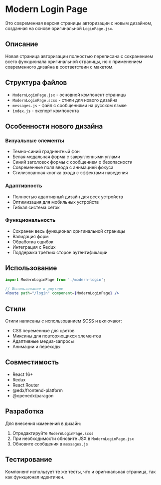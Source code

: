 # Modern Login Page

Это современная версия страницы авторизации с новым дизайном, созданная на основе оригинальной `LoginPage.jsx`.

## Описание

Новая страница авторизации полностью переписана с сохранением всего функционала оригинальной страницы, но с применением современного дизайна в соответствии с макетом.

## Структура файлов

- `ModernLoginPage.jsx` - основной компонент страницы
- `ModernLoginPage.scss` - стили для нового дизайна
- `messages.js` - файл с сообщениями на русском языке
- `index.js` - экспорт компонента

## Особенности нового дизайна

### Визуальные элементы
- Темно-синий градиентный фон
- Белая модальная форма с закругленными углами
- Синий заголовок формы с сообщением о безопасности
- Современные поля ввода с анимацией фокуса
- Стилизованная кнопка входа с эффектами наведения

### Адаптивность
- Полностью адаптивный дизайн для всех устройств
- Оптимизация для мобильных устройств
- Гибкая система сеток

### Функциональность
- Сохранен весь функционал оригинальной страницы
- Валидация форм
- Обработка ошибок
- Интеграция с Redux
- Поддержка третьих сторон аутентификации

## Использование

```jsx
import ModernLoginPage from './modern-login';

// Использование в роутере
<Route path="/login" component={ModernLoginPage} />
```

## Стили

Стили написаны с использованием SCSS и включают:
- CSS переменные для цветов
- Миксины для повторяющихся элементов
- Адаптивные медиа-запросы
- Анимации и переходы

## Совместимость

- React 16+
- Redux
- React Router
- @edx/frontend-platform
- @openedx/paragon

## Разработка

Для внесения изменений в дизайн:
1. Отредактируйте `ModernLoginPage.scss`
2. При необходимости обновите JSX в `ModernLoginPage.jsx`
3. Обновите сообщения в `messages.js`

## Тестирование

Компонент использует те же тесты, что и оригинальная страница, так как функционал идентичен.
